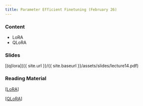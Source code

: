 ```yaml
---
title: Parameter Efficient Finetuning (February 26)
---
```


### Content

* LoRA
* QLoRA

### Slides
[(q)lora]({{ site.url }}/{{ site.baseurl }}/assets/slides/lecture14.pdf)

### Reading Material 

[[LoRA](https://arxiv.org/abs/2106.09685)]

[[QLoRA](https://arxiv.org/abs/2305.14314)]



